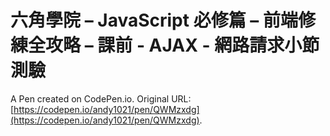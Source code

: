 # 六角學院 – JavaScript 必修篇 – 前端修練全攻略 – 課前 -  AJAX - 網路請求小節測驗

A Pen created on CodePen.io. Original URL: [https://codepen.io/andy1021/pen/QWMzxdg](https://codepen.io/andy1021/pen/QWMzxdg).


